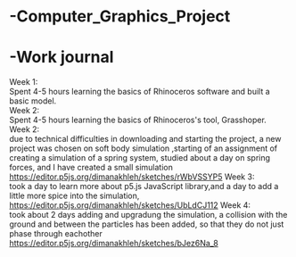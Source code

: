 # -Computer_Graphics_Project

# -Work journal
Week 1:  
Spent 4-5 hours learning the basics of Rhinoceros software and built a basic model.  
Week 2:  
Spent 4-5 hours learning the basics of Rhinoceros's tool, Grasshoper.  
Week 2:  
due to technical difficulties in downloading and starting the project, a new project was chosen
on soft body simulation
,starting of an assignment of creating a simulation of a spring system, studied about a day on spring forces, 
and I have created a small simulation 
https://editor.p5js.org/dimanakhleh/sketches/rWbVSSYP5
Week 3:  
took a day to learn more about p5.js JavaScript library,and a day to add a little more spice into the simulation,
https://editor.p5js.org/dimanakhleh/sketches/UbLdCJ112
Week 4:  
took about 2 days adding and upgradung the simulation, a collision with the ground and between the particles has been added, so that they do not just phase through eachother
https://editor.p5js.org/dimanakhleh/sketches/bJez6Na_8
